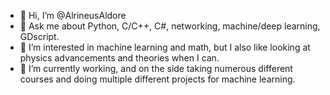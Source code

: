 - 👋 Hi, I’m @AlrineusAldore
- 💬 Ask me about Python, C/C++, C#, networking, machine/deep learning, GDscript.
- 👀 I’m interested in machine learning and math, but I also like looking at physics advancements and theories when I can.
- 🌱 I’m currently working, and on the side taking numerous different courses and doing multiple different projects for machine learning.
